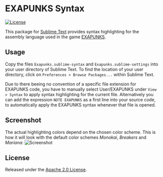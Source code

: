 # EXAPUNKS Syntax
[![License](https://img.shields.io/github/license/jwortmann/exapunks-syntax.svg)](https://github.com/jwortmann/exapunks-syntax/blob/master/LICENSE)

This package for [Sublime Text](https://www.sublimetext.com/) provides syntax highlighting for the assembly language used in the game [EXAPUNKS](http://www.zachtronics.com/exapunks/).

## Usage

Copy the files `Exapunks.sublime-syntax` and `Exapunks.sublime-settings` into your user directory of Sublime Text.
To find the location of your user directory, click on `Preferences > Browse Packages...` within Sublime Text.

Due to there beeing no convention of a specific file extension for EXAPUNKS code, you have to manually select User/EXAPUNKS
under `View > Syntax` to apply syntax highlighting for the current file.
Alternatively you can add the expression `NOTE EXAPUNKS` as a first line into your source code, to automatically apply
the EXAPUNKS syntax whenever that file is opened.

## Screenshot

The actual highlighting colors depend on the chosen color scheme. This is how it will look with the default color schemes
*Monokai*, *Breakers* and *Mariana*:
![Screenshot](https://raw.githubusercontent.com/jwortmann/exapunks-syntax/master/screenshot.png)

## License

Released under the [Apache 2.0 License](https://github.com/jwortmann/exapunks-syntax/blob/master/LICENSE).
